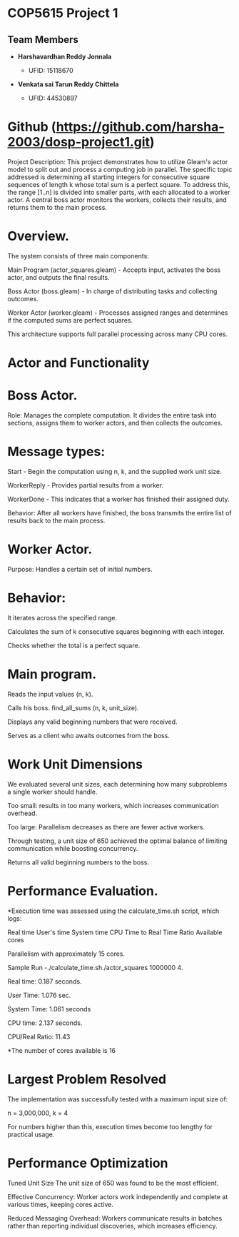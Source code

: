 # COP5615 Project 1

## Team Members

- **Harshavardhan Reddy Jonnala**  
  - UFID: 15118670

- **Venkata sai Tarun Reddy Chittela**  
  - UFID: 44530897

# Github (https://github.com/harsha-2003/dosp-project1.git)

  Project Description:
This project demonstrates how to utilize Gleam's actor model to split out and process a computing job in parallel. The specific topic addressed is determining all starting integers for consecutive square sequences of length k whose total sum is a perfect square.
To address this, the range [1..n] is divided into smaller parts, with each allocated to a worker actor. A central boss actor monitors the workers, collects their results, and returns them to the main process.

# Overview.

 The system consists of three main components:

 Main Program (actor_squares.gleam)  - Accepts input, activates the boss actor, and outputs the final results.

 Boss Actor (boss.gleam) - In charge of distributing tasks and collecting outcomes.

 Worker Actor (worker.gleam) - Processes assigned ranges and determines if the computed sums are perfect squares.

 This architecture supports full parallel processing across many CPU cores.

 # Actor and Functionality

 # Boss Actor.

 Role: Manages the complete computation.  It divides the entire task into sections, assigns them to worker actors, and then collects the outcomes.
# Message types:

 Start - Begin the computation using n, k, and the supplied work unit size.

 WorkerReply - Provides partial results from a worker.

 WorkerDone - This indicates that a worker has finished their assigned duty.

 Behavior:  After all workers have finished, the boss transmits the entire list of results back to the main process.

 # Worker Actor.

 Purpose: Handles a certain set of initial numbers.

 # Behavior:

 It iterates across the specified range.

 Calculates the sum of k consecutive squares beginning with each integer.

 Checks whether the total is a perfect square.

# Main program.

 Reads the input values (n, k).

 Calls his boss. find_all_sums (n, k, unit_size).

 Displays any valid beginning numbers that were received.

 Serves as a client who awaits outcomes from the boss.

 # Work Unit Dimensions

 We evaluated several unit sizes, each determining how many subproblems a single worker should handle.

 Too small: results in too many workers, which increases communication overhead.

 Too large:  Parallelism decreases as there are fewer active workers.

 Through testing, a unit size of 650 achieved the optimal balance of limiting communication while boosting concurrency.

 Returns all valid beginning numbers to the boss.

 # Performance Evaluation.

 *Execution time was assessed using the calculate_time.sh script, which logs:

 Real time
 User's time
 System time
 CPU Time to Real Time Ratio
 Available cores

 Parallelism with approximately 15 cores.

 Sample Run -./calculate_time.sh./actor_squares 1000000 4.

 Real time: 0.187 seconds.

 User Time: 1.076 sec.

 System Time: 1.061 seconds

 CPU time: 2.137 seconds.

 CPU/Real Ratio: 11.43

 *The number of cores available is 16


 # Largest Problem Resolved

 The implementation was successfully tested with a maximum input size of:

 n = 3,000,000, k = 4

 For numbers higher than this, execution times become too lengthy for practical usage.
# Performance Optimization

 Tuned Unit Size  The unit size of 650 was found to be the most efficient.

 Effective Concurrency: Worker actors work independently and complete at various times, keeping cores active.

 Reduced Messaging Overhead: Workers communicate results in batches rather than reporting individual discoveries, which increases efficiency.
